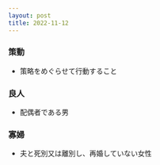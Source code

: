 ```yaml
---
layout: post
title: 2022-11-12
---
```


### 策動
- 策略をめぐらせて行動すること

### 良人
- 配偶者である男

### 寡婦
- 夫と死別又は離別し、再婚していない女性

